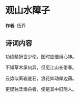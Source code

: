 # 观山水障子

**作者**: 伍乔

## 诗词内容

功绩精妍世少伦，图时应倍用心神。

不知草木承何异，但见江山长带春。

云势似离岩底石，浪花如动岸边蘋。

更疑独泛渔舟者，便是其中旧隠人。

